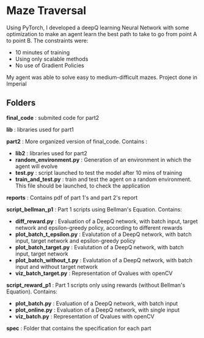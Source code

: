 # Maze Traversal
Using PyTorch, I developed a deepQ learning Neural Network with some optimization to make an agent learn the best path to take to go from point A to point B.
The constraints were:
- 10 minutes of training
- Using only scalable methods
- No use of Gradient Policies

My agent was able to solve easy to medium-difficult mazes.
Project done in Imperial

## Folders
**final_code** : submited code for part2

**lib** : libraries used for part1

**part2** : More organized version of final_code. Contains :
- **lib2** : libraries used for part2
- **random_environment.py** : Generation of an environment in which the agent will evolve
- **test.py** : script launched to test the model after 10 mins of training
- **train_and_test.py** : train and test the agent on a random environment. This file should be launched, to check the application 

**reports** : Contains pdf of part 1's and part 2's report

**script_bellman_p1** : Part 1 scripts using Bellman's Equation. Contains:
- **diff_reward.py** : Evaluation of a DeepQ network, with batch input, target network and epsilon-greedy policy, according to different rewards
- **plot_batch_t_epsilon.py** : Evalutation of a DeepQ network, with batch input, target network and epsilon-greedy policy
- **plot_batch_target.py** : Evalutation of a DeepQ network, with batch input, target network
- **plot_batch_without_t.py** : Evalutation of a DeepQ network, with batch input and without target network
- **viz_batch_target.py** : Representation of Qvalues with openCV

**script_reward_p1** : Part 1 scripts only using rewards (without Bellman's Equation). Contains:
- **plot_batch.py** : Evaluation of a DeepQ network, with batch input
- **plot_online.py** : Evaluation of a DeepQ network, with single input
- **viz_batch.py** : Representation of Qvalues with openCV

**spec** : Folder that contains the specification for each part

